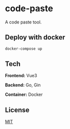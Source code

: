 # code-paste

A code paste tool.

## Deploy with docker

```bash
docker-compose up
```

## Tech

**Frontend:** Vue3

**Backend:** Go, Gin

**Container:** Docker

## License

[MIT](./LICENSE)